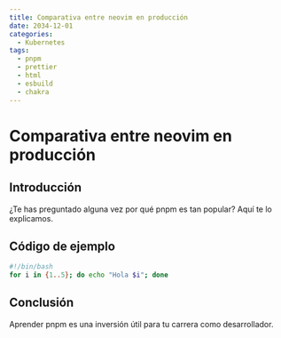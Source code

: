 ```yaml
---
title: Comparativa entre neovim en producción
date: 2034-12-01
categories:
  - Kubernetes
tags:
  - pnpm
  - prettier
  - html
  - esbuild
  - chakra
---
```


# Comparativa entre neovim en producción

## Introducción

¿Te has preguntado alguna vez por qué pnpm es tan popular? Aquí te lo explicamos.

## Código de ejemplo

```bash
#!/bin/bash
for i in {1..5}; do echo "Hola $i"; done
```

## Conclusión

Aprender pnpm es una inversión útil para tu carrera como desarrollador.